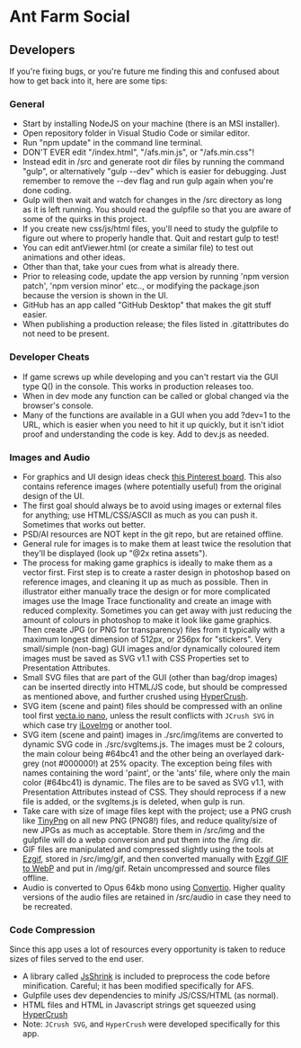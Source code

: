 # Ant Farm Social

## Developers

If you're fixing bugs, or you're future me finding this and confused about how
to get back into it, here are some tips:

### General

- Start by installing NodeJS on your machine (there is an MSI installer).
- Open repository folder in Visual Studio Code or similar editor.
- Run "npm update" in the command line terminal.
- DON'T EVER edit "/index.html", "/afs.min.js", or "/afs.min.css"!
- Instead edit in /src and generate root dir files by running the command "gulp",
  or alternatively "gulp --dev" which is easier for debugging.  Just remember
  to remove the --dev flag and run gulp again when you're done coding.
- Gulp will then wait and watch for changes in the /src
  directory as long as it is left running.  You should read the gulpfile
  so that you are aware of some of the quirks in this project.
- If you create new css/js/html files, you'll need to study the gulpfile
  to figure out where to properly handle that.  Quit and restart gulp to test!
- You can edit antViewer.html (or create a similar file) to test out
  animations and other ideas.
- Other than that, take your cues from what is already there.
- Prior to releasing code, update the app version by running
  'npm version patch', 'npm version minor' etc.., or modifying the package.json
  because the version is shown in the UI.
- GitHub has an app called "GitHub Desktop" that makes the git stuff easier.
- When publishing a production release; the files listed in .gitattributes do
  not need to be present.

### Developer Cheats

- If game screws up while developing and you can't restart via the GUI type
  Q() in the console.  This works in production releases too.
- When in dev mode any function can be called or global changed via the browser's console.
- Many of the functions are available in a GUI when you add
  ?dev=1 to the URL, which is easier when you need to hit it up quickly, but it
  isn't idiot proof and understanding the code is key.  Add to dev.js as needed.

### Images and Audio

- For graphics and UI design ideas check [this Pinterest board](https://www.pinterest.com.au/braksator/antfarmsocial).
  This also contains reference images (where potentially useful) from the original design of the UI.
- The first goal should always be to avoid using images or external files for anything; use HTML/CSS/ASCII as much as you can push it.
  Sometimes that works out better.
- PSD/AI resources are NOT kept in the git repo, but are retained offline.
- General rule for images is to make them at least twice the resolution that they'll be displayed (look up "@2x retina assets").
- The process for making game graphics is ideally to make them as a vector first.  First step is to create a raster design in photoshop based
  on reference images, and cleaning it up as much as possible.  Then in illustrator either manually trace the design or for more
  complicated images use the Image Trace functionality and create an image with reduced complexity.  Sometimes you can get away with just
  reducing the amount of colours in photoshop to make it look like game graphics.  Then create JPG (or PNG for transparency)
  files from it typically with a maximum longest dimension of 512px, or 256px for "stickers".  Very small/simple (non-bag) GUI images and/or dynamically coloured
  item images must be saved as SVG v1.1 with CSS Properties set to Presentation Attributes.
- Small SVG files that are part of the GUI (other than bag/drop images) can be inserted directly into HTML/JS code, but should be compressed
  as mentioned above, and further crushed using [HyperCrush](https://braksator.github.io/hypercrush).
- SVG item (scene and paint) files should be compressed with an online tool first [vecta.io nano](https://vecta.io/nano), unless the result conflicts with
 `JCrush SVG` in which case try [iLoveImg](https://www.iloveimg.com/compress-image) or another tool.
- SVG item (scene and paint) images in ./src/img/items are converted to dynamic SVG code in ./src/svgItems.js.  The images must be 2 colours, the main
  colour being #64bc41 and the other being an overlayed dark-grey (not #000000!) at 25% opacity.  The exception being files with
  names containing the word 'paint', or the 'ants' file, where only the main color (#64bc41) is dynamic.
  The files are to be saved as SVG v1.1, with Presentation Attributes instead of
  CSS.  They should reprocess if a new file is added, or the svgItems.js is deleted, when gulp is run.
- Take care with size of image files kept with the project; use a PNG crush like [TinyPng](https://tinypng.com) on all new PNG (PNG8!) files, and reduce
  quality/size of new JPGs as much as acceptable.  Store them in /src/img and the gulpfile will do a webp
  conversion and put them into the /img dir.
- GIF files are manipulated and compressed slightly using the tools at [Ezgif](https://ezgif.com/optimize), stored in /src/img/gif,
  and then converted manually with [Ezgif GIF to WebP](https://ezgif.com/gif-to-webp) and put in /img/gif.  Retain uncompressed and source
  files offline.
- Audio is converted to Opus 64kb mono using [Convertio](https://convertio.co/ogg-opus).  Higher quality versions
  of the audio files are retained in /src/audio in case they need to be recreated.

### Code Compression

Since this app uses a lot of resources every opportunity is taken to reduce sizes of files served to the end user.

- A library called [JsShrink](https://github.com/brandon942/js-shrink) is included to preprocess the code
  before minification.  Careful; it has been modified specifically for AFS.
- Gulpfile uses dev dependencies to minify JS/CSS/HTML (as normal).
- HTML files and HTML in Javascript strings get squeezed using [HyperCrush](https://www.npmjs.com/package/hypercrush)
- Note: `JCrush SVG`, and `HyperCrush` were developed specifically for this app.



